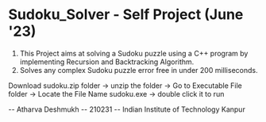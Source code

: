 # Sudoku_Solver - Self Project (June '23)

  1) This Project aims at solving a Sudoku puzzle using a C++ program by implementing Recursion and Backtracking Algorithm.
  2) Solves any complex Sudoku puzzle error free in under 200 milliseconds. 

Download  sudoku.zip folder -> unzip the folder -> Go to Executable File folder -> Locate the File Name sudoku.exe -> double click it to run

-- Atharva Deshmukh
-- 210231
-- Indian Institute of Technology Kanpur
